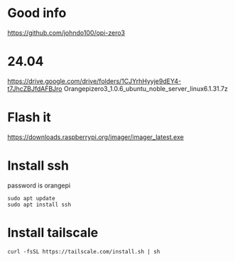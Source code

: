 # Good info
https://github.com/johndo100/opi-zero3  

# 24.04
https://drive.google.com/drive/folders/1CJYrhHyyje9dEY4-t7JhcZBJfdAFBJro Orangepizero3_1.0.6_ubuntu_noble_server_linux6.1.31.7z  

# Flash it
https://downloads.raspberrypi.org/imager/imager_latest.exe  

# Install ssh
password is orangepi  
```
sudo apt update
sudo apt install ssh
``` 

# Install tailscale
```
curl -fsSL https://tailscale.com/install.sh | sh
```

